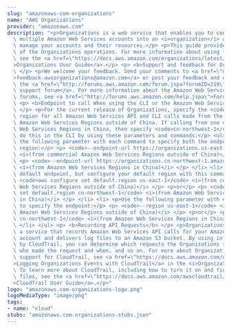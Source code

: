 ```yaml
---
slug: "amazonaws-com-organizations"
name: "AWS Organizations"
provider: "amazonaws.com"
description: "<p>Organizations is a web service that enables you to consolidate your\
  \ multiple Amazon Web Services accounts into an <i>organization</i> and centrally\
  \ manage your accounts and their resources.</p> <p>This guide provides descriptions\
  \ of the Organizations operations. For more information about using this service,\
  \ see the <a href=\"https://docs.aws.amazon.com/organizations/latest/userguide/orgs_introduction.html\"\
  >Organizations User Guide</a>.</p> <p> <b>Support and feedback for Organizations</b>\
  \ </p> <p>We welcome your feedback. Send your comments to <a href=\"mailto:feedback-awsorganizations@amazon.com\"\
  >feedback-awsorganizations@amazon.com</a> or post your feedback and questions in\
  \ the <a href=\"http://forums.aws.amazon.com/forum.jspa?forumID=219\">Organizations\
  \ support forum</a>. For more information about the Amazon Web Services support\
  \ forums, see <a href=\"http://forums.aws.amazon.com/help.jspa\">Forums Help</a>.</p>\
  \ <p> <b>Endpoint to call When using the CLI or the Amazon Web Services SDK</b>\
  \ </p> <p>For the current release of Organizations, specify the <code>us-east-1</code>\
  \ region for all Amazon Web Services API and CLI calls made from the commercial\
  \ Amazon Web Services Regions outside of China. If calling from one of the Amazon\
  \ Web Services Regions in China, then specify <code>cn-northwest-1</code>. You can\
  \ do this in the CLI by using these parameters and commands:</p> <ul> <li> <p>Use\
  \ the following parameter with each command to specify both the endpoint and its\
  \ region:</p> <p> <code>--endpoint-url https://organizations.us-east-1.amazonaws.com</code>\
  \ <i>(from commercial Amazon Web Services Regions outside of China)</i> </p> <p>or</p>\
  \ <p> <code>--endpoint-url https://organizations.cn-northwest-1.amazonaws.com.cn</code>\
  \ <i>(from Amazon Web Services Regions in China)</i> </p> </li> <li> <p>Use the\
  \ default endpoint, but configure your default region with this command:</p> <p>\
  \ <code>aws configure set default.region us-east-1</code> <i>(from commercial Amazon\
  \ Web Services Regions outside of China)</i> </p> <p>or</p> <p> <code>aws configure\
  \ set default.region cn-northwest-1</code> <i>(from Amazon Web Services Regions\
  \ in China)</i> </p> </li> <li> <p>Use the following parameter with each command\
  \ to specify the endpoint:</p> <p> <code>--region us-east-1</code> <i>(from commercial\
  \ Amazon Web Services Regions outside of China)</i> </p> <p>or</p> <p> <code>--region\
  \ cn-northwest-1</code> <i>(from Amazon Web Services Regions in China)</i> </p>\
  \ </li> </ul> <p> <b>Recording API Requests</b> </p> <p>Organizations supports CloudTrail,\
  \ a service that records Amazon Web Services API calls for your Amazon Web Services\
  \ account and delivers log files to an Amazon S3 bucket. By using information collected\
  \ by CloudTrail, you can determine which requests the Organizations service received,\
  \ who made the request and when, and so on. For more about Organizations and its\
  \ support for CloudTrail, see <a href=\"https://docs.aws.amazon.com/organizations/latest/userguide/orgs_incident-response.html#orgs_cloudtrail-integration\"\
  >Logging Organizations Events with CloudTrail</a> in the <i>Organizations User Guide</i>.\
  \ To learn more about CloudTrail, including how to turn it on and find your log\
  \ files, see the <a href=\"https://docs.aws.amazon.com/awscloudtrail/latest/userguide/what_is_cloud_trail_top_level.html\"\
  >CloudTrail User Guide</a>.</p>"
logo: "amazonaws.com-organizations-logo.png"
logoMediaType: "image/png"
tags:
- name: "cloud"
stubs: "amazonaws.com-organizations-stubs.json"
---
```

